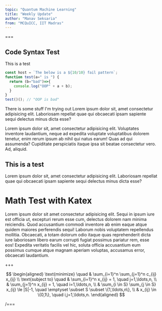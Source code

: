 ```yaml
---
topic: "Quantum Machine Learning"
title: "Weekly Update"
author: "Manav Seksaria"
from: "MCQuICC, IIT Madras"
---
```


===

## Code Syntax Test
This is a test

```js
const host = `The below is a ${10/10} fail pattern`;
function test(a=" is ") {
  return (b="bad")=>{
    console.log("OOP" + a + b);
  }
}
test()(); // "OOP is bad"
```

There is some stuff I'm trying out Lorem ipsum dolor sit, amet consectetur adipisicing elit. Laboriosam repellat quae qui obcaecati ipsam sapiente sequi delectus minus dicta esse?

Lorem ipsum dolor sit, amet consectetur adipisicing elit. Voluptates inventore laudantium, neque ad expedita voluptate voluptatibus dolorem tenetur, enim rerum ipsum ab nihil qui natus earum! Quas ad qui assumenda? Cupiditate perspiciatis itaque ipsa sit beatae consectetur vero. Ad, aliquid.

## This is a test
Lorem ipsum dolor sit, amet consectetur adipisicing elit. Laboriosam repellat quae qui obcaecati ipsam sapiente sequi delectus minus dicta esse?

# Math Test with Katex
Lorem ipsum dolor sit amet consectetur adipisicing elit. Sequi in ipsum iure est officia ut, excepturi rerum esse cum, delectus dolorem nam minima reiciendis. Quod accusantium commodi inventore ab enim eaque atque quidem maiores perferendis sequi! Laborum nobis voluptatem repellendus mollitia. Obcaecati, a totam dolorum odio itaque quas reprehenderit dicta iure laboriosam libero earum corrupti fugiat possimus pariatur rem, esse eos! Expedita veritatis facilis vel hic, soluta officia accusantium eum possimus cumque atque magnam aperiam voluptas, accusamus error, obcaecati laudantium.

+++

$$
\begin{aligned}
\text{minimize} \quad & \sum_{i=1}^n \sum_{j=1}^n c_{ij} x_{ij} \\
\text{subject to} \quad & \sum_{i=1}^n x_{ij} = 1, \quad j=1,\ldots,n, \\
& \sum_{j=1}^n x_{ij} = 1, \quad i=1,\ldots,n, \\
& \sum_{i \in S} \sum_{j \in S} x_{ij} \le |S|-1, \quad \emptyset \subset S \subset \{1,\ldots,n\}, \\
& x_{ij} \in \{0,1\}, \quad i,j=1,\ldots,n.
\end{aligned}
$$

/===